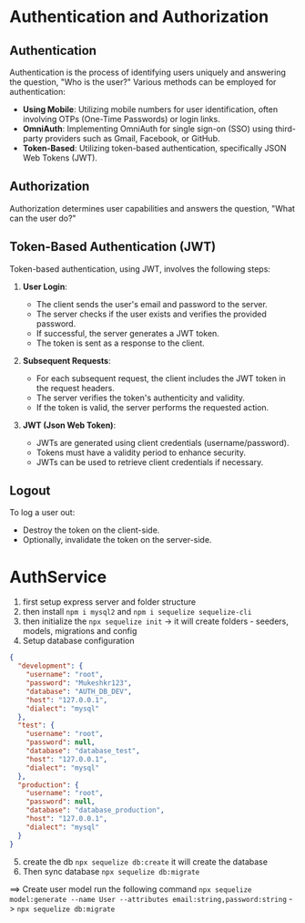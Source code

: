 # Authentication and Authorization

## Authentication

Authentication is the process of identifying users uniquely and answering the question, "Who is the user?" Various methods can be employed for authentication:

- **Using Mobile**: Utilizing mobile numbers for user identification, often involving OTPs (One-Time Passwords) or login links.
- **OmniAuth**: Implementing OmniAuth for single sign-on (SSO) using third-party providers such as Gmail, Facebook, or GitHub.
- **Token-Based**: Utilizing token-based authentication, specifically JSON Web Tokens (JWT).

## Authorization

Authorization determines user capabilities and answers the question, "What can the user do?"

## Token-Based Authentication (JWT)

Token-based authentication, using JWT, involves the following steps:

1. **User Login**:

   - The client sends the user's email and password to the server.
   - The server checks if the user exists and verifies the provided password.
   - If successful, the server generates a JWT token.
   - The token is sent as a response to the client.

2. **Subsequent Requests**:

   - For each subsequent request, the client includes the JWT token in the request headers.
   - The server verifies the token's authenticity and validity.
   - If the token is valid, the server performs the requested action.

3. **JWT (Json Web Token)**:
   - JWTs are generated using client credentials (username/password).
   - Tokens must have a validity period to enhance security.
   - JWTs can be used to retrieve client credentials if necessary.

## Logout

To log a user out:

- Destroy the token on the client-side.
- Optionally, invalidate the token on the server-side.

# AuthService

1. first setup express server and folder structure
2. then install `npm i mysql2` and `npm i sequelize sequelize-cli`
3. then initialize the `npx sequelize init` -> it will create folders - seeders, models, migrations and config
4. Setup database configuration

```json
{
  "development": {
    "username": "root",
    "password": "Mukeshkr123",
    "database": "AUTH_DB_DEV",
    "host": "127.0.0.1",
    "dialect": "mysql"
  },
  "test": {
    "username": "root",
    "password": null,
    "database": "database_test",
    "host": "127.0.0.1",
    "dialect": "mysql"
  },
  "production": {
    "username": "root",
    "password": null,
    "database": "database_production",
    "host": "127.0.0.1",
    "dialect": "mysql"
  }
}
```

5. create the db `npx sequelize db:create` it will create the database
6. Then sync database `npx sequelize db:migrate`

==> Create user model
run the following command `npx sequelize model:generate --name User --attributes email:string,password:string`
-> `npx sequelize db:migrate`
